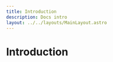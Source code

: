 ```yaml
---
title: Introduction
description: Docs intro
layout: ../../layouts/MainLayout.astro
---
```

# Introduction